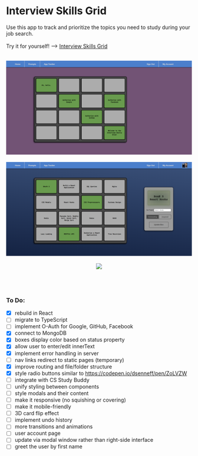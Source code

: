 # Interview Skills Grid
Use this app to track and prioritize the topics you need to study during your job search.
<br><br>
Try it for yourself! --> <a href="https://interview-skills-grid.herokuapp.com/" target="_blank">Interview Skills Grid</a>
<br><br>

<p align="center">
  <img src="https://github.com/Glorified-Software/interview-skills-grid/blob/5a2b3a329c3c2764c0313c73227f0384a7c94530/images/2022-01-31_230910.png" width="600px">
  <br><br>
  <img src="https://github.com/Glorified-Software/interview-skills-grid/blob/5a2b3a329c3c2764c0313c73227f0384a7c94530/images/2022-01-31_231007.png" width="600px">
  <br><br>
  <img src="https://github.com/RBoyle-Software/interview-skills-grid/blob/d1040f0c320170295a87caad298b2a8d7e4a7e72/images/original-skills-grid.png" width="600px">
</p>
<br><br>

### To Do:

- [x] rebuild in React
- [ ] migrate to TypeScript
- [ ] implement O-Auth for Google, GitHub, Facebook
- [x] connect to MongoDB
- [x] boxes display color based on status property
- [x] allow user to enter/edit innerText
- [x] implement error handling in server
- [ ] nav links redirect to static pages (temporary)
- [x] improve routing and file/folder structure
- [x] style radio buttons similar to https://codepen.io/dsenneff/pen/ZoLVZW
- [ ] integrate with CS Study Buddy
- [ ] unify styling between components
- [ ] style modals and their content
- [ ] make it responsive (no squishing or covering)
- [ ] make it mobile-friendly
- [ ] 3D card flip effect
- [ ] implement undo history
- [ ] more transitions and animations
- [ ] user account page
- [ ] update via modal window rather than right-side interface
- [ ] greet the user by first name
